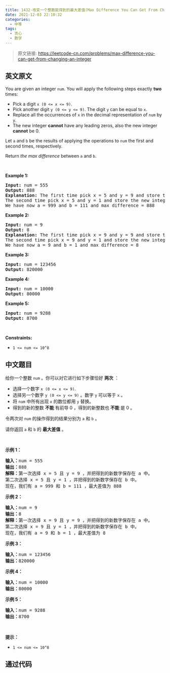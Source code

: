 ```yaml
---
title: 1432-改变一个整数能得到的最大差值(Max Difference You Can Get From Changing an Integer)
date: 2021-12-03 22:10:32
categories:
  - 中等
tags:
  - 贪心
  - 数学
---
```


> 原文链接: https://leetcode-cn.com/problems/max-difference-you-can-get-from-changing-an-integer


## 英文原文
<div><p>You are given an integer <code>num</code>. You will apply the following steps exactly <strong>two</strong> times:</p>

<ul>
	<li>Pick a digit <code>x (0&nbsp;&lt;= x &lt;= 9)</code>.</li>
	<li>Pick another digit <code>y (0&nbsp;&lt;= y &lt;= 9)</code>. The digit <code>y</code> can be equal to <code>x</code>.</li>
	<li>Replace all the occurrences of <code>x</code> in the decimal representation of <code>num</code> by <code>y</code>.</li>
	<li>The new integer <strong>cannot</strong> have any leading zeros, also the new integer <strong>cannot</strong> be 0.</li>
</ul>

<p>Let <code>a</code>&nbsp;and <code>b</code>&nbsp;be the results of applying the operations to <code>num</code> the first and second times, respectively.</p>

<p>Return <em>the max difference</em> between <code>a</code> and <code>b</code>.</p>

<p>&nbsp;</p>
<p><strong>Example 1:</strong></p>

<pre>
<strong>Input:</strong> num = 555
<strong>Output:</strong> 888
<strong>Explanation:</strong> The first time pick x = 5 and y = 9 and store the new integer in a.
The second time pick x = 5 and y = 1 and store the new integer in b.
We have now a = 999 and b = 111 and max difference = 888
</pre>

<p><strong>Example 2:</strong></p>

<pre>
<strong>Input:</strong> num = 9
<strong>Output:</strong> 8
<strong>Explanation:</strong> The first time pick x = 9 and y = 9 and store the new integer in a.
The second time pick x = 9 and y = 1 and store the new integer in b.
We have now a = 9 and b = 1 and max difference = 8
</pre>

<p><strong>Example 3:</strong></p>

<pre>
<strong>Input:</strong> num = 123456
<strong>Output:</strong> 820000
</pre>

<p><strong>Example 4:</strong></p>

<pre>
<strong>Input:</strong> num = 10000
<strong>Output:</strong> 80000
</pre>

<p><strong>Example 5:</strong></p>

<pre>
<strong>Input:</strong> num = 9288
<strong>Output:</strong> 8700
</pre>

<p>&nbsp;</p>
<p><strong>Constraints:</strong></p>

<ul>
	<li><code>1 &lt;= num &lt;= 10^8</code></li>
</ul>
</div>

## 中文题目
<div><p>给你一个整数&nbsp;<code>num</code>&nbsp;。你可以对它进行如下步骤恰好 <strong>两次</strong>&nbsp;：</p>

<ul>
	<li>选择一个数字&nbsp;<code>x (0&nbsp;&lt;= x &lt;= 9)</code>.</li>
	<li>选择另一个数字&nbsp;<code>y (0&nbsp;&lt;= y &lt;= 9)</code>&nbsp;。数字&nbsp;<code>y</code>&nbsp;可以等于&nbsp;<code>x</code>&nbsp;。</li>
	<li>将 <code>num</code>&nbsp;中所有出现 <code>x</code>&nbsp;的数位都用 <code>y</code>&nbsp;替换。</li>
	<li>得到的新的整数 <strong>不能</strong>&nbsp;有前导 0 ，得到的新整数也 <strong>不能</strong>&nbsp;是 0&nbsp;。</li>
</ul>

<p>令两次对 <code>num</code>&nbsp;的操作得到的结果分别为&nbsp;<code>a</code>&nbsp;和&nbsp;<code>b</code>&nbsp;。</p>

<p>请你返回&nbsp;<code>a</code> 和&nbsp;<code>b</code>&nbsp;的 <strong>最大差值</strong> 。</p>

<p>&nbsp;</p>

<p><strong>示例 1：</strong></p>

<pre><strong>输入：</strong>num = 555
<strong>输出：</strong>888
<strong>解释：</strong>第一次选择 x = 5 且 y = 9 ，并把得到的新数字保存在 a 中。
第二次选择 x = 5 且 y = 1 ，并把得到的新数字保存在 b 中。
现在，我们有 a = 999 和 b = 111 ，最大差值为 888
</pre>

<p><strong>示例 2：</strong></p>

<pre><strong>输入：</strong>num = 9
<strong>输出：</strong>8
<strong>解释：</strong>第一次选择 x = 9 且 y = 9 ，并把得到的新数字保存在 a 中。
第二次选择 x = 9 且 y = 1 ，并把得到的新数字保存在 b 中。
现在，我们有 a = 9 和 b = 1 ，最大差值为 8
</pre>

<p><strong>示例 3：</strong></p>

<pre><strong>输入：</strong>num = 123456
<strong>输出：</strong>820000
</pre>

<p><strong>示例 4：</strong></p>

<pre><strong>输入：</strong>num = 10000
<strong>输出：</strong>80000
</pre>

<p><strong>示例 5：</strong></p>

<pre><strong>输入：</strong>num = 9288
<strong>输出：</strong>8700
</pre>

<p>&nbsp;</p>

<p><strong>提示：</strong></p>

<ul>
	<li><code>1 &lt;= num &lt;= 10^8</code></li>
</ul>
</div>

## 通过代码
<RecoDemo>
</RecoDemo>


